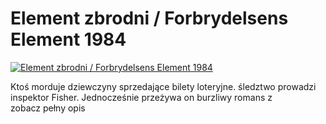Element zbrodni / Forbrydelsens Element 1984 
=============
[![Element zbrodni / Forbrydelsens Element 1984 ](http://vidos.pl/images/player.gif)](http://vidos.pl/element-zbrodni-forbrydelsens-element-1984)

 Ktoś morduje dziewczyny sprzedające bilety loteryjne. śledztwo prowadzi inspektor Fisher. Jednocześnie przeżywa on burzliwy romans z zobacz pełny opis
